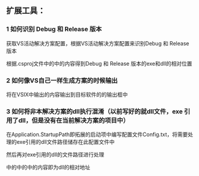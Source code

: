 ## 扩展工具：

### 1 如何识别 Debug 和 Release 版本

获取VS活动解决方案配置，根据VS活动解决方案配置来识别Debug 和 Release 版本

根据.csproj文件中的<OutputPath>中的内容得到Debug 和 Release 版本的exe和dll的相对位置

### 2 如何像VS自己一样生成方案的时候输出

将在VSIX中输出的内容输出到目标软件的的输出框中

### 3 如何将非本解决方案的dll执行混淆（以前写好的就dll文件，exe 引用了dll，但是没有在当前解决方案的项目中）

在Application.StartupPath即拓展的启动项中编写配置文件Config.txt，将需要处理的exe引用的dll文件路径储存在此配置文件中

然后再对exe引用的dll的文件路径进行处理

<ItemGroup></ItemGroup>中的<Reference></Reference>中的<HintPath></HintPath>中的内容即为dll的相对地址
